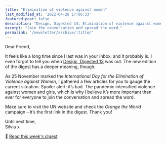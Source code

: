 ```yaml
---
title: "Elimination of violence against women"
last_modified_at: '2022-04-28 17:06:33'
featured-post: false
description: "Design, Digested 14: Elimination of violence against women."
excerpt: "Join the conversation and spread the word."
permalink: '/newsletter/archive/:title/'
---
```

Dear Friend,

It feels like a long time since I last was in your inbox, and it probably is. I even forgot to tell you when [Design, Digested 13](https://silviamaggidesign.com/design-digested/ai-bias-and-enzo-mari-legacy/) was out. The new edition of the digest has a deeper meaning, though. 

As 25 November marked the *International Day for the Elimination of Violence against Women*, I gathered a few articles for you to gauge the current situation. Spoiler alert: it’s bad. The pandemic intensified violence against women and girls, which is why I believe it’s more important than ever for everyone to join the conversation and spread the word. 

Make sure to visit the UN website and check the *Orange the World* campaign – it’s the first link in the digest. Thank you!

<p class="detached">Until next time,<br>
Silvia x</p>

<p class="detached">🔗 <a href="https://silviamaggidesign.com/design-digested/design-digested-14-elimination-of-violence-against-women/">Read this week's digest</a></p>